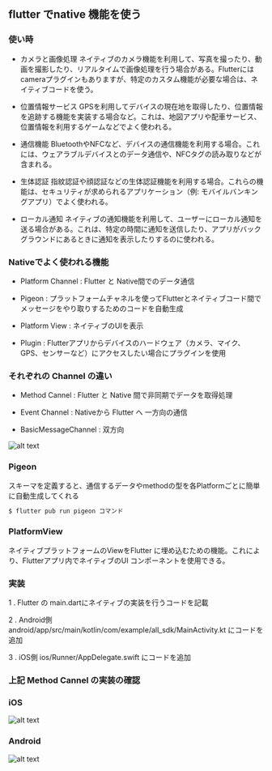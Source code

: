 ##  flutter でnative 機能を使う

### 使い時

- カメラと画像処理
ネイティブのカメラ機能を利用して、写真を撮ったり、動画を撮影したり、リアルタイムで画像処理を行う場合がある。Flutterにはcameraプラグインもありますが、特定のカスタム機能が必要な場合は、ネイティブコードを使う。

- 位置情報サービス
GPSを利用してデバイスの現在地を取得したり、位置情報を追跡する機能を実装する場合など。これは、地図アプリや配車サービス、位置情報を利用するゲームなどでよく使われる。

- 通信機能
BluetoothやNFCなど、デバイスの通信機能を利用する場合。これには、ウェアラブルデバイスとのデータ通信や、NFCタグの読み取りなどが含まれる。

- 生体認証
指紋認証や顔認証などの生体認証機能を利用する場合。これらの機能は、セキュリティが求められるアプリケーション（例: モバイルバンキングアプリ）でよく使われる。

- ローカル通知
ネイティブの通知機能を利用して、ユーザーにローカル通知を送る場合がある。これは、特定の時間に通知を送信したり、アプリがバックグラウンドにあるときに通知を表示したりするのに使われる。



### Nativeでよく使われる機能

- Platform Channel : Flutter と Native間でのデータ通信

- Pigeon : プラットフォームチャネルを使ってFlutterとネイティブコード間でメッセージをやり取りするためのコードを自動生成

- Platform View : ネイティブのUIを表示

- Plugin : Flutterアプリからデバイスのハードウェア（カメラ、マイク、GPS、センサーなど）にアクセスしたい場合にプラグインを使用




### それぞれの Channel の違い
- Method Cannel : Flutter と Native 間で非同期でデータを取得処理


- Event Channel : Nativeから Flutter へ 一方向の通信

- BasicMessageChannel : 双方向


![alt text](assets/method.png)


### Pigeon 
スキーマを定義すると、通信するデータやmethodの型を各Platformごとに簡単に自動生成してくれる

```sh
$ flutter pub run pigeon コマンド
```

### PlatformView
ネイティブプラットフォームのViewをFlutter に埋め込むための機能。これにより、Flutterアプリ内でネイティブのUI コンポーネントを使用できる。





### 実装

1 . Flutter の main.dartにネイティブの実装を行うコードを記載

2 . Android側  android/app/src/main/kotlin/com/example/all_sdk/MainActivity.kt  にコードを追加

3 . iOS側  ios/Runner/AppDelegate.swift にコードを追加

### 上記 Method Cannel  の実装の確認
 
### iOS 
![alt text](assets/ios.png)


### Android 
![alt text](assets/android.png)

